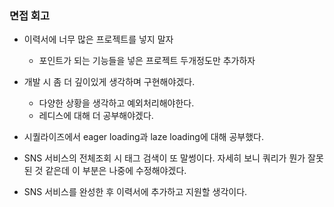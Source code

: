 ### 면접 회고
- 이력서에 너무 많은 프로젝트를 넣지 말자
  - 포인트가 되는 기능들을 넣은 프로젝트 두개정도만 추가하자
- 개발 시 좀 더 깊이있게 생각하며 구현해야겠다.
  - 다양한 상황을 생각하고 예외처리해야한다.
  - 레디스에 대해 더 공부해야겠다.

- 시퀄라이즈에서 eager loading과 laze loading에 대해 공부했다.
- SNS 서비스의 전체조회 시 태그 검색이 또 말썽이다. 자세히 보니 쿼리가 뭔가 잘못된 것 같은데 이 부분은 나중에 수정해야겠다.
- SNS 서비스를 완성한 후 이력서에 추가하고 지원할 생각이다.

